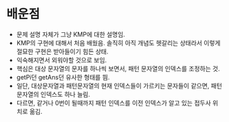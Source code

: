 # 배운점
- 문제 설명 자체가 그냥 KMP에 대한 설명임.
- KMP의 구현에 대해서 처음 배웠음. 솔직히 아직 개념도 헷갈리는 상태라서 이렇게 절묘한 구현은 받아들이기 힘든 상태.
- 익숙해지면서 외워야할 것으로 보임.
- 핵심은 대상 문자열의 문자를 하나씩 보면서, 패턴 문자열의 인덱스를 조정하는 것.
- getPi던 getAns던 유사한 형태를 띔.
- 일단, 대상문자열과 패턴문자열의 현재 인덱스들이 가르키는 문자들이 같으면, 패턴문자열의 인덱스도 하나 늘림.
- 다르면, 같거나 0번이 될때까지 패턴 인덱스를 이전 인덱스가 알고 있는 접두사 위치로 옮김.
